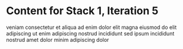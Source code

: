 # Content for Stack 1, Iteration 5
veniam consectetur et aliqua ad enim dolor elit magna eiusmod do elit adipiscing ut enim adipiscing nostrud incididunt sed ipsum incididunt nostrud amet dolor minim adipiscing dolor 
